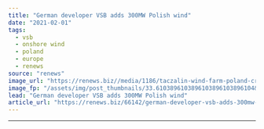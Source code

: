 ```yaml
---
title: "German developer VSB adds 300MW Polish wind"
date: "2021-02-01"
tags: 
  - vsb
  - onshore wind
  - poland
  - europe
  - renews
source: "renews"
image_url: "https://renews.biz//media/1186/taczalin-wind-farm-poland-credit-vsb-1.jpg?mode=crop&width=770&heightratio=0.6103896103896103896103896104&slimmage=true"
image_fp: "/assets/img/post_thumbnails/33.6103896103896103896103896104&slimmage=true"
lead: "German developer VSB adds 300MW Polish wind"
article_url: "https://renews.biz/66142/german-developer-vsb-adds-300mw-polish-wind/"
---
```


---
